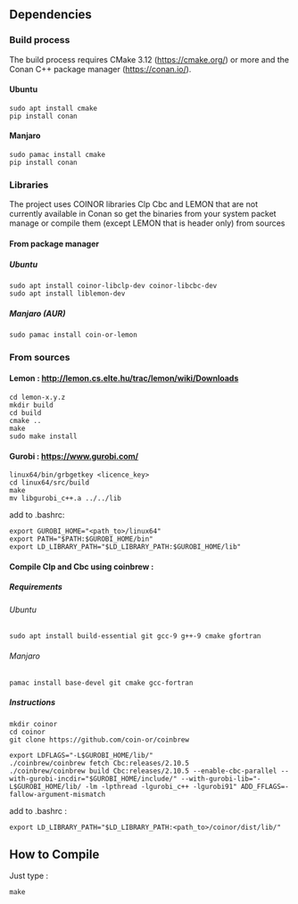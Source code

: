 ## Dependencies

### Build process
The build process requires CMake 3.12 (https://cmake.org/) or more and the Conan C++ package manager (https://conan.io/).
#### Ubuntu
    sudo apt install cmake
    pip install conan
#### Manjaro
    sudo pamac install cmake
    pip install conan

### Libraries
The project uses COINOR libraries Clp Cbc and LEMON that are not currently available in Conan so get the binaries from your system packet manage or compile them (except LEMON that is header only) from sources

#### From package manager
##### Ubuntu
    sudo apt install coinor-libclp-dev coinor-libcbc-dev
    sudo apt install liblemon-dev
##### Manjaro (AUR)
    sudo pamac install coin-or-lemon

### From sources
#### Lemon : http://lemon.cs.elte.hu/trac/lemon/wiki/Downloads
    cd lemon-x.y.z
    mkdir build
    cd build
    cmake ..
    make
    sudo make install

#### Gurobi : https://www.gurobi.com/
    linux64/bin/grbgetkey <licence_key>
    cd linux64/src/build
    make
    mv libgurobi_c++.a ../../lib

add to .bashrc:

    export GUROBI_HOME="<path_to>/linux64"
    export PATH="$PATH:$GUROBI_HOME/bin"
    export LD_LIBRARY_PATH="$LD_LIBRARY_PATH:$GUROBI_HOME/lib"

#### Compile Clp and Cbc using coinbrew :
##### Requirements
###### Ubuntu
    sudo apt install build-essential git gcc-9 g++-9 cmake gfortran
###### Manjaro
    pamac install base-devel git cmake gcc-fortran

##### Instructions
    mkdir coinor
    cd coinor
    git clone https://github.com/coin-or/coinbrew
<!-- export OPT_CFLAGS="-pipe -flto -march=native"
    export OPT_CXXFLAGS="-pipe -flto -march=native"
    export LDFLAGS="-L$GUROBI_HOME/lib/ -pipe -flto" -->
    export LDFLAGS="-L$GUROBI_HOME/lib/"
    ./coinbrew/coinbrew fetch Cbc:releases/2.10.5
    ./coinbrew/coinbrew build Cbc:releases/2.10.5 --enable-cbc-parallel --with-gurobi-incdir="$GUROBI_HOME/include/" --with-gurobi-lib="-L$GUROBI_HOME/lib/ -lm -lpthread -lgurobi_c++ -lgurobi91" ADD_FFLAGS=-fallow-argument-mismatch

add to .bashrc :

    export LD_LIBRARY_PATH="$LD_LIBRARY_PATH:<path_to>/coinor/dist/lib/"

## How to Compile
Just type :

    make